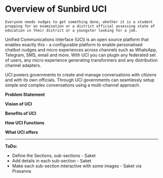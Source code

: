 # Overview of Sunbird UCI

`Everyone needs nudges to get something done, whether it is a student prepping for an examination or a district official assessing state of education in their district or a youngster looking for a job.`

Unified Communications Interface (UCI) is an open source platform that enables exactly this - a configurable platform to enable personalised chatbot nudges and micro experiences across channels such as WhatsApp, Telegram, SMS, email and more. With UCI you can plugin any federated set of users, any micro experience generating transformers and any distribution channel adapters.

UCI powers governments to create and manage conversations with citizens and with its own officials. Through UCI governments can seamlessly setup simple and complex conversations using a multi-channel approach.

**Problem Statement**

**Vision of UCI**

**Benefits of UCI**

**How UCI Functions**

**What UCI offers**

****

**ToDo:**

* Define the Sections, sub-sections - Saket
* Add details in each sub-section - Saket
* Make each sub-section interactive with some images - Saket via Prasanna
